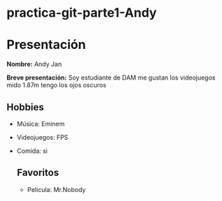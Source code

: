 # practica-git-parte1-Andy

# Presentación

**Nombre:** Andy Jan

**Breve presentación:** Soy estudiante de DAM
me gustan los videojuegos
mido 1.87m
tengo los ojos oscuros

## Hobbies
- Música: Eminem
- Videojuegos: FPS
- Comida: si

  ## Favoritos
  - Pelicula: Mr.Nobody
